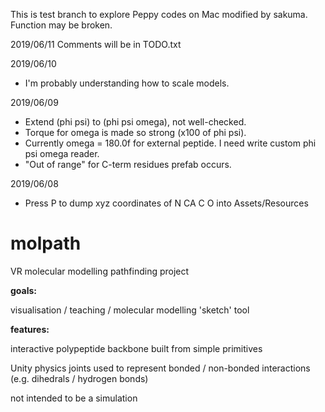 This is test branch to explore Peppy codes on Mac modified by sakuma. Function may be broken.

2019/06/11
Comments will be in TODO.txt

2019/06/10
* I'm probably understanding how to scale models.

2019/06/09

* Extend (phi psi) to (phi psi omega), not well-checked.
* Torque for omega is made so strong (x100 of phi psi).
* Currently omega = 180.0f for external peptide. I need write custom phi psi omega reader.
* "Out of range" for C-term residues prefab occurs.
  
2019/06/08
* Press P to dump xyz coordinates of N CA C O into Assets/Resources

# molpath

VR molecular modelling pathfinding project

<b>goals:</b>

visualisation / teaching / molecular modelling 'sketch' tool


<b>features:</b>

interactive polypeptide backbone built from simple primitives

Unity physics joints used to represent bonded / non-bonded interactions (e.g. dihedrals / hydrogen bonds)

not intended to be a simulation

